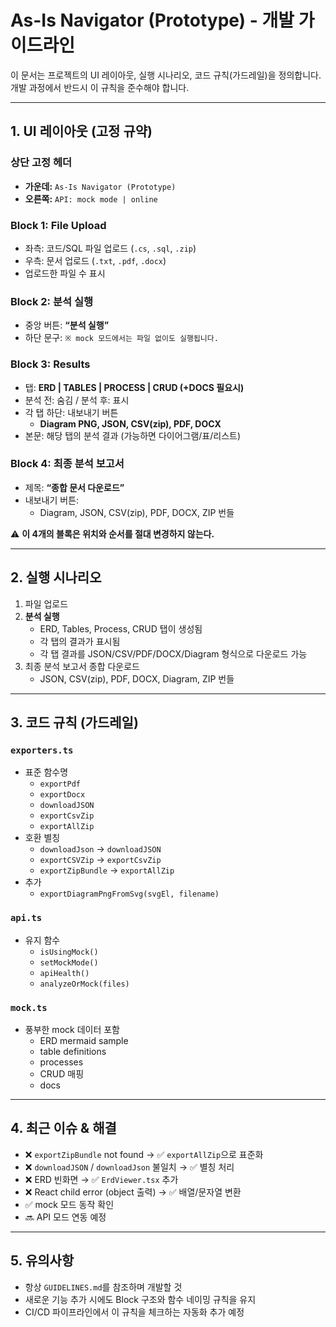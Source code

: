 # As-Is Navigator (Prototype) - 개발 가이드라인

이 문서는 프로젝트의 UI 레이아웃, 실행 시나리오, 코드 규칙(가드레일)을 정의합니다.  
개발 과정에서 반드시 이 규칙을 준수해야 합니다.

---

## 1. UI 레이아웃 (고정 규약)

### 상단 고정 헤더
- **가운데:** `As-Is Navigator (Prototype)`
- **오른쪽:** `API: mock mode | online`

### Block 1: File Upload
- 좌측: 코드/SQL 파일 업로드 (`.cs`, `.sql`, `.zip`)
- 우측: 문서 업로드 (`.txt`, `.pdf`, `.docx`)
- 업로드한 파일 수 표시

### Block 2: 분석 실행
- 중앙 버튼: **“분석 실행”**
- 하단 문구: `※ mock 모드에서는 파일 없이도 실행됩니다.`

### Block 3: Results
- 탭: **ERD | TABLES | PROCESS | CRUD (+DOCS 필요시)**
- 분석 전: 숨김 / 분석 후: 표시
- 각 탭 하단: 내보내기 버튼
  - **Diagram PNG, JSON, CSV(zip), PDF, DOCX**
- 본문: 해당 탭의 분석 결과 (가능하면 다이어그램/표/리스트)

### Block 4: 최종 분석 보고서
- 제목: **“종합 문서 다운로드”**
- 내보내기 버튼:
  - Diagram, JSON, CSV(zip), PDF, DOCX, ZIP 번들

⚠️ **이 4개의 블록은 위치와 순서를 절대 변경하지 않는다.**

---

## 2. 실행 시나리오
1. 파일 업로드
2. **분석 실행**
   - ERD, Tables, Process, CRUD 탭이 생성됨
   - 각 탭의 결과가 표시됨
   - 각 탭 결과를 JSON/CSV/PDF/DOCX/Diagram 형식으로 다운로드 가능
3. 최종 분석 보고서 종합 다운로드
   - JSON, CSV(zip), PDF, DOCX, Diagram, ZIP 번들

---

## 3. 코드 규칙 (가드레일)

### `exporters.ts`
- 표준 함수명
  - `exportPdf`
  - `exportDocx`
  - `downloadJSON`
  - `exportCsvZip`
  - `exportAllZip`
- 호환 별칭
  - `downloadJson` → `downloadJSON`
  - `exportCSVZip` → `exportCsvZip`
  - `exportZipBundle` → `exportAllZip`
- 추가
  - `exportDiagramPngFromSvg(svgEl, filename)`

### `api.ts`
- 유지 함수
  - `isUsingMock()`
  - `setMockMode()`
  - `apiHealth()`
  - `analyzeOrMock(files)`

### `mock.ts`
- 풍부한 mock 데이터 포함
  - ERD mermaid sample
  - table definitions
  - processes
  - CRUD 매핑
  - docs

---

## 4. 최근 이슈 & 해결
- ❌ `exportZipBundle` not found → ✅ `exportAllZip`으로 표준화
- ❌ `downloadJSON` / `downloadJson` 불일치 → ✅ 별칭 처리
- ❌ ERD 빈화면 → ✅ `ErdViewer.tsx` 추가
- ❌ React child error (object 출력) → ✅ 배열/문자열 변환
- ✅ mock 모드 동작 확인
- 🔜 API 모드 연동 예정

---

## 5. 유의사항
- 항상 `GUIDELINES.md`를 참조하며 개발할 것
- 새로운 기능 추가 시에도 Block 구조와 함수 네이밍 규칙을 유지
- CI/CD 파이프라인에서 이 규칙을 체크하는 자동화 추가 예정